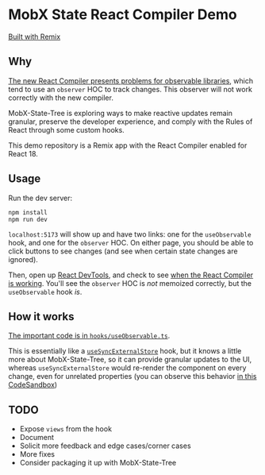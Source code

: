 # MobX State React Compiler Demo

[Built with Remix](https://remix.run/)

## Why

[The new React Compiler presents problems for observable libraries](https://coolsoftware.dev/blog/a-path-towards-observable-values-in-react/), which tend to use an `observer` HOC to track changes. This observer will not work correctly with the new compiler.

MobX-State-Tree is exploring ways to make reactive updates remain granular, preserve the developer experience, and comply with the Rules of React through some custom hooks.

This demo repository is a Remix app with the React Compiler enabled for React 18.

## Usage

Run the dev server:

```shellscript
npm install
npm run dev
```

`localhost:5173` will show up and have two links: one for the `useObservable` hook, and one for the `observer` HOC. On either page, you should be able to click buttons to see changes (and see when certain state changes are ignored).

Then, open up [React DevTools](), and check to see [when the React Compiler is working](https://react.dev/learn/react-compiler#how-do-i-know-my-components-have-been-optimized). You'll see the `observer` HOC is *not* memoized correctly, but the `useObservable` hook *is*.

## How it works

[The important code is in `hooks/useObservable.ts`](https://github.com/coolsoftwaretyler/react-compiler-demo-with-mobx-state-tree/blob/main/hooks/useObservable.ts).

This is essentially like a [`useSyncExternalStore`](https://react.dev/reference/react/useSyncExternalStore) hook, but it knows a little more about MobX-State-Tree, so it can provide granular updates to the UI, whereas `useSyncExternalStore` would re-render the component on every change, even for unrelated properties (you can observe this behavior [in this CodeSandbox](https://codesandbox.io/p/sandbox/use-sync-external-store-mtzjy5?file=%2Fsrc%2FApp.tsx%3A8%2C22&workspaceId=bc6eb896-0c27-4f04-9c47-0f6548642233))

## TODO

- Expose `views` from the hook
- Document
- Solicit more feedback and edge cases/corner cases
- More fixes
- Consider packaging it up with MobX-State-Tree
